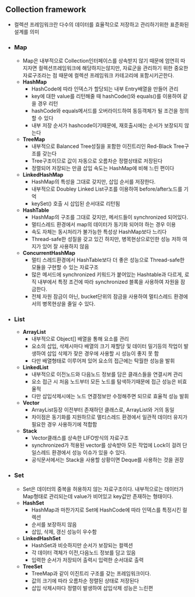## Collection framework

- 컬렉션 프레임워크란 다수의 데이터를 효율적으로 저장하고 관리하기위한 표준화된 설계를 의미
- ### Map
    - Map은 내부적으로 Collection인터페이스를 상속받지 않기 때문에 엄연히 따지자면 컬렉션프레임워크에 해당하지는않지만, 자료군을 관리하기 위한 중요한 자료구조라는 점 때문에 컬렉션 프레임워크 카테고리에 포함시키곤한다.
    - **HashMap**
        - HashCode에 따라 인덱스가 할당되는 내부 Entry배열을 만들어 관리
        - key에 대한 value를 리턴해줄 때 hashCode()와 equals()를 이용하여 같을 경우 리턴
        - hashCode와 equals메서드를 오버라이드하여 동등객체가 될 조건을 정의할 수 있다
        - 내부 저장 순서가 hashcode이기때문에, 재호출시에는 순서가 보장되지 않는다
    - **TreeMap**
        - 내부적으로 Balanced Tree성질을 포함한 이진트리인 Red-Black Tree구조를 갖는다
        - Tree구조이므로 값이 자동으로 오름차순 정렬상태로 저장된다
        - 정렬되어 저장되는 만큼 삽입 속도는 HashMap에 비해 느린 편이다
    - **LinkedHashMap**
        - HashMap의 특성을 그대로 갖지만, 삽입 순서를 저장한다.
        - 내부적으로 Doubley Linked List구조를 이용하여 before/after노드를 기억
        - keySet() 호출 시 삽입된 순서대로 리턴됨
    - **HashTable**
        - HashMap의 구조를 그대로 갖지만, 메서드들이 synchronized 되어있다.
        - 멀티스레드 환경에서 map의 데이터가 동기화 되어야 하는 경우 이용
        - 속도 자체는 동시처리가 불가능한 특성상 HashMap보다 느리다
        - Thread-safe한 성질을 갖고 있긴 하지만, 병목현상으로인한 성능 저하 여지가 있어 잘 사용하지 않음
    - **ConcurrentHashMap**
        - 멀티 스레드환경에서 HashTable보다 더 좋은 성능으로 Thread-safe한 모듈을 구현할 수 있는 자료구조
        - 많은 메서드에 synchronized 키워드가 붙어있는 Hashtable과 다르게, 로직 내부에서 특정 조건에 따라  synchronized 블록을 사용하여 자원을 잠금한다.
        - 전체 자원 잠금이 아닌, bucket단위의 잠금을 사용하여 멀티스레드 환경에서의 병목현상을 줄일 수 있다.
- ### List
    - **ArrayList**
        - 내부적으로 Object[] 배열을 통해 요소를 관리
        - 요소의 삽입, 삭제시마다 배열의 크기 재할당 및 데이터 밀기등의 작업이 발생하여 삽입 삭제가 잦은 경우에 사용할 시 성능이 좋지 못 함
        - 다만 배열형태로 이루어져 있어 요소의 접근에는 탁월한 성능을 발휘
    - **LinkedList**
        - 내부적으로 이전노드와 다음노드 정보를 담은 클래스들을 연결시켜 관리
        - 요소 접근 시 처음 노드부터 모든 노드를 탐색하기때문에 접근 성능은 비효율적
        - 다만 삽입삭제시에는 노드 연결정보만 수정해주면 되므로 효율적 성능 발휘
    - **Vector**
        - ArrayList등장 이전부터 존재하던 클래스로, ArrayList와 거의 동일
        - 차이점은 동기화를 지원하므로 멀티스레드 환경에서 일관적 데이터 유지가 필요한 경우 사용하기에 적합함
    - **Stack**
        - Vector클래스를 상속한 LIFO방식의 자료구조
        - synchronized가 적용된 vector를 상속받아 모든 작업에 Lock이 걸려 단일스레드 환경에서 성능 이슈가 있을 수 있다.
        - 공식문서에서는 Stack을 사용할 상황이면 Deque를 사용하는 것을 권장
- ### Set
    - Set은 데이터의 중복을 허용하지 않는 자료구조이다. 내부적으로는 데이터가 Map형태로 관리되는데 value가 비어있고 key값만 존재하는 형태이다.
    - **HashSet**
        - HashMap과 마찬가지로 Set에 HashCode에 따라 인덱스를 특정시킨 컬렉션
        - 순서를 보장하지 않음
        - 삽입, 삭제, 갱신 성능이 우수함
    - **LinkedHashSet**
        - HashSet과 비슷하지만 순서가 보장되는 컬렉션
        - 각 데이터 객체가 이전,다음노드 정보를 담고 있음
        - 입력한 순서가 저장되어 출력시 입력한 순서대로 출력
    - **TreeSet**
        - TreeMap과 같이 이진트리 구조를 갖는 프레임워크이다.
        - 값의 크기에 따라 오름차순 정렬된 상태로 저장된다
        - 삽입 삭제시마다 정렬이 발생하여 삽입삭제 성능은 느린편